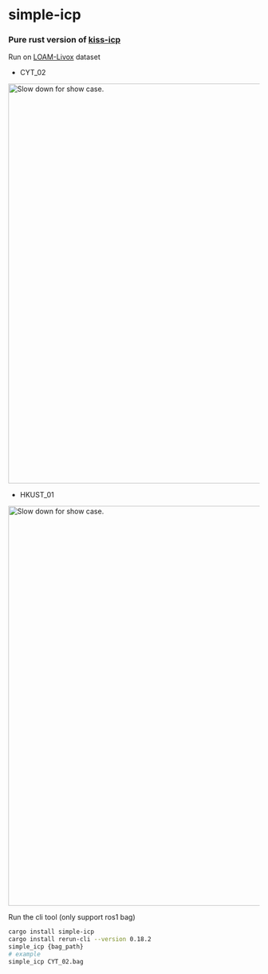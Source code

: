 # simple-icp

### Pure rust version of [kiss-icp](https://github.com/PRBonn/kiss-icp)

Run on [LOAM-Livox](https://github.com/hku-mars/loam_livox) dataset
* CYT_02
<img src="docs/CYT_02.avif" width="800" alt="Slow down for show case.">

* HKUST_01
<img src="docs/HKUST_01.avif" width="800" alt="Slow down for show case.">

Run the cli tool (only support ros1 bag)
```sh
cargo install simple-icp
cargo install rerun-cli --version 0.18.2
simple_icp {bag_path}
# example
simple_icp CYT_02.bag
```


